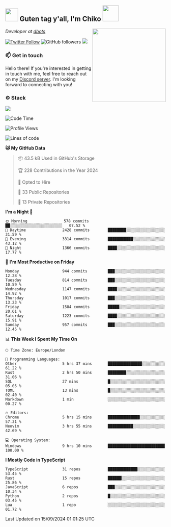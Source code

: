 <h2><img src="https://cdn.discordapp.com/emojis/1100181376730402906.gif?quality=lossless" width="40"> Guten tag y'all, I'm Chiko <img src="https://a.ppy.sh/15907233" width="50"></h2>
<a href="https://cataas.com"><img align='right' src="https://cataas.com/cat" width="230"></a>
<p><em>Developer at <a href="https://github.com/dbotsfun">dbots</a></em></p>

[![Twitter Follow](https://img.shields.io/twitter/follow/chikoxq?label=Follow)](https://twitter.com/intent/follow?screen_name=chikoxq)
![GitHub followers](https://img.shields.io/github/followers/chikof?label=Follow&style=social)
![](https://komarev.com/ghpvc/?username=chikof&color=blue)

### 📫 Get in touch
Hello there! If you're interested in getting in touch with me, feel free to reach out on my [Discord server](https://discord.gg/sejc7TnX6N). I'm looking forward to connecting with you!

### ⚙️ Stack
[![](https://skillicons.dev/icons?i=git,kubernetes,docker,js,ts,cloudflare,css,deno,express,graphql,html,mongodb,nestjs,py,react,apollo,bash,java,lua,nextjs,netlify,nodejs,ps,powershell,rust,neovim,tauri,sentry,postgres,tailwind,prisma,actix,workers)](https://skillicons.dev)

<!--START_SECTION:waka-->
![Code Time](http://img.shields.io/badge/Code%20Time-1%2C812%20hrs%2010%20mins-blue)

![Profile Views](http://img.shields.io/badge/Profile%20Views-0-blue)

![Lines of code](https://img.shields.io/badge/From%20Hello%20World%20I%27ve%20Written-6.6%20million%20lines%20of%20code-blue)

**🐱 My GitHub Data** 

> 📦 43.5 kB Used in GitHub's Storage 
 > 
> 🏆 228 Contributions in the Year 2024
 > 
> 💼 Opted to Hire
 > 
> 📜 33 Public Repositories 
 > 
> 🔑 13 Private Repositories 
 > 
**I'm a Night 🦉** 

```text
🌞 Morning                578 commits         ██░░░░░░░░░░░░░░░░░░░░░░░   07.52 % 
🌆 Daytime                2428 commits        ████████░░░░░░░░░░░░░░░░░   31.59 % 
🌃 Evening                3314 commits        ███████████░░░░░░░░░░░░░░   43.12 % 
🌙 Night                  1366 commits        ████░░░░░░░░░░░░░░░░░░░░░   17.77 % 
```
📅 **I'm Most Productive on Friday** 

```text
Monday                   944 commits         ███░░░░░░░░░░░░░░░░░░░░░░   12.28 % 
Tuesday                  814 commits         ███░░░░░░░░░░░░░░░░░░░░░░   10.59 % 
Wednesday                1147 commits        ████░░░░░░░░░░░░░░░░░░░░░   14.92 % 
Thursday                 1017 commits        ███░░░░░░░░░░░░░░░░░░░░░░   13.23 % 
Friday                   1584 commits        █████░░░░░░░░░░░░░░░░░░░░   20.61 % 
Saturday                 1223 commits        ████░░░░░░░░░░░░░░░░░░░░░   15.91 % 
Sunday                   957 commits         ███░░░░░░░░░░░░░░░░░░░░░░   12.45 % 
```


📊 **This Week I Spent My Time On** 

```text
🕑︎ Time Zone: Europe/London

💬 Programming Languages: 
Other                    5 hrs 37 mins       ███████████████░░░░░░░░░░   61.22 % 
Rust                     2 hrs 50 mins       ████████░░░░░░░░░░░░░░░░░   31.06 % 
SQL                      27 mins             █░░░░░░░░░░░░░░░░░░░░░░░░   05.05 % 
TOML                     13 mins             █░░░░░░░░░░░░░░░░░░░░░░░░   02.40 % 
Markdown                 1 min               ░░░░░░░░░░░░░░░░░░░░░░░░░   00.27 % 

🔥 Editors: 
Chrome                   5 hrs 15 mins       ██████████████░░░░░░░░░░░   57.31 % 
Neovim                   3 hrs 55 mins       ███████████░░░░░░░░░░░░░░   42.69 % 

💻 Operating System: 
Windows                  9 hrs 10 mins       █████████████████████████   100.00 % 
```

**I Mostly Code in TypeScript** 

```text
TypeScript               31 repos            █████████████░░░░░░░░░░░░   53.45 % 
Rust                     15 repos            ██████░░░░░░░░░░░░░░░░░░░   25.86 % 
JavaScript               6 repos             ███░░░░░░░░░░░░░░░░░░░░░░   10.34 % 
Python                   2 repos             █░░░░░░░░░░░░░░░░░░░░░░░░   03.45 % 
Lua                      1 repo              ░░░░░░░░░░░░░░░░░░░░░░░░░   01.72 % 
```




 Last Updated on 15/09/2024 01:01:25 UTC
<!--END_SECTION:waka-->


<!--
<p align="center">
     <a href="https://discord.gg/HhybNhchcC"><img src="https://invidget.switchblade.xyz/sejc7TnX6N" align="center" ><a>
</p> 
-->
